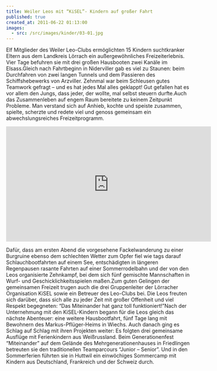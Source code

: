 ```yaml
---
title: Weiler Leos mit “KiSEL”- Kindern auf großer Fahrt
published: true
created_at: 2011-06-22 01:13:00
images:
  - src: /src/images/kinder/03-01.jpg
---
```


Elf Mitglieder des Weiler Leo-Clubs ermöglichten 15 Kindern suchtkranker Eltern aus dem Landkreis Lörrach ein außergewöhnliches Freizeiterlebnis. Vier Tage befuhren sie mit drei großen Hausbooten zwei Kanäle im Elsass.Gleich nach Fahrtbeginn in Niderviller gab es viel zu Staunen: beim Durchfahren von zwei langen Tunnels und dem Passieren des Schiffshebewerks von Arzviller. Zehnmal war beim Schleusen gutes Teamwork gefragt – und es hat jedes Mal alles geklappt! Gut gefallen hat es vor allem den Jungs, dass jeder, der wollte, mal selbst steuern durfte.Auch das Zusammenleben auf engem Raum bereitete zu keinem Zeitpunkt Probleme. Man verstand sich auf Anhieb, kochte und speiste zusammen, spielte, scherzte und redete viel und genoss gemeinsam ein abwechslungsreiches Freizeitprogramm.

<iframe
  width="560"
  height="315"
  src="https://www.youtube-nocookie.com/embed/RlyMJ0Cfe2M"
  title="Video zur Hausbootfahrt"
  frameborder="0"
  allow="accelerometer; autoplay; clipboard-write; encrypted-media; gyroscope; picture-in-picture"
  allowfullscreen
></iframe>

Dafür, dass am ersten Abend die vorgesehene Fackelwanderung zu einer Burgruine ebenso dem schlechten Wetter zum Opfer fiel wie tags darauf Schlauchbootfahrten auf einem See, entschädigten in längeren Regenpausen rasante Fahrten auf einer Sommerrodelbahn und der von den Leos organisierte Zehnkampf, bei dem sich fünf gemischte Mannschaften in Wurf- und Geschicklichkeitsspielen maßen.Zum guten Gelingen der gemeinsamen Freizeit trugen auch die drei Gruppenleiter der Lörracher Organisation KiSEL sowie ein Betreuer des Leo-Clubs bei. Die Leos freuten sich darüber, dass sich alle zu jeder Zeit mit großer Offenheit und viel Respekt begegneten: “Das Miteinander hat ganz toll funktioniert!”Nach der Unternehmung mit den KiSEL-Kindern begann für die Leos gleich das nächste Abenteuer: eine weitere Hausbootfahrt, fünf Tage lang mit Bewohnern des Markus-Pflüger-Heims in Wiechs. Auch danach ging es Schlag auf Schlag mit ihren Projekten weiter: Es folgten drei gemeinsame Ausflüge mit Ferienkindern aus Weißrussland. Beim Generationenfest “Miteinander” auf dem Gelände des Mehrgenerationenhauses in Friedlingen betreuten sie den traditionellen Teamparcours “Junior – Senior”. Und in den Sommerferien führten sie in Huttwil ein einwöchiges Sommercamp mit Kindern aus Deutschland, Frankreich und der Schweiz durch.
